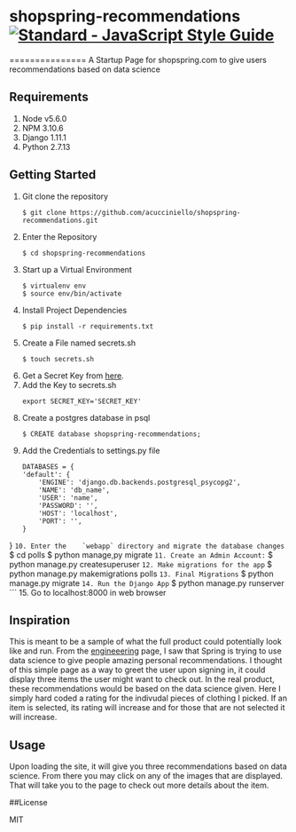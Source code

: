 # shopspring-recommendations   [![Standard - JavaScript Style Guide](https://cdn.rawgit.com/feross/standard/master/badge.svg)](https://github.com/feross/standard     )
===============
A Startup Page for shopspring.com to give users recommendations based on data science

## Requirements

1. Node v5.6.0
2. NPM 3.10.6
3. Django 1.11.1
4. Python 2.7.13

## Getting Started
1. Git clone the repository
	```
	$ git clone https://github.com/acucciniello/shopspring-recommendations.git
	```
2. Enter the Repository
	```
	$ cd shopspring-recommendations
	```
3. Start up a Virtual Environment
	```
	$ virtualenv env
	$ source env/bin/activate
	```
4. Install Project Dependencies
	```
	$ pip install -r requirements.txt
	```
5. Create a File named secrets.sh
	```
	$ touch secrets.sh
	```
6. Get a Secret Key from [here](http://www.miniwebtool.com/django-secret-key-generator/).
7. Add the Key to secrets.sh
	```
	export SECRET_KEY='SECRET_KEY'
	```
8. Create a postgres database in psql
	```
	$ CREATE database shopspring-recommendations;
	```
9.  Add the Credentials to settings.py file
	```	
	DATABASES = {
    'default': {
        'ENGINE': 'django.db.backends.postgresql_psycopg2',
        'NAME': 'db_name',
        'USER': 'name',
        'PASSWORD': '',
        'HOST': 'localhost',
        'PORT': '',
    }
}
	```
10. Enter the	 `webapp` directory and migrate the database changes
	```
	$ cd polls
	$ python manage,py migrate
	```
11. Create an Admin Account:
	```
	$ python manage.py createsuperuser
	```
12. Make migrations for the app
	```
	$ python manage.py makemigrations polls
	```
13. Final Migrations
	```
	$ python manage.py migrate
	```
14. Run the Django App
	```
	$ python manage.py runserver
	```
15.  Go to localhost:8000 in web browser

## Inspiration

This is meant to be a sample of what the full product could potentially look like and run.  From the [engineeering](https://www.shopspring.com/engineering) page, I saw that Spring is trying to use data science to give people amazing personal recommendations.  I thought of this simple page as a way to greet the user upon signing in, it could display three items the user might want to check out.  In the real product, these recommendations would be based on the data science given.  Here I simply hard coded a rating for the indivudal pieces of clothing I picked.  If an item is selected, its rating will increase and for those that are not selected  it will increase.

## Usage

Upon loading the site, it will give you three recommendations based on data science.  From there you may click on any of the images that are displayed.  That will take you to the page to check out more details about the item. 

##License

MIT 

